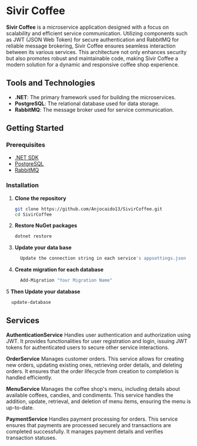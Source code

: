 # Sivir Coffee

**Sivir Coffee** is a microservice application designed with a focus on scalability and efficient service communication. Utilizing components such as JWT (JSON Web Token) for secure authentication and RabbitMQ for reliable message brokering, Sivir Coffee ensures seamless interaction between its various services. This architecture not only enhances security but also promotes robust and maintainable code, making Sivir Coffee a modern solution for a dynamic and responsive coffee shop experience.

## Tools and Technologies

- **.NET**: The primary framework used for building the microservices.
- **PostgreSQL**: The relational database used for data storage.
- **RabbitMQ**: The message broker used for service communication.

## Getting Started

### Prerequisites

- [.NET SDK](https://dotnet.microsoft.com/download)
- [PostgreSQL](https://www.postgresql.org/download/)
- [RabbitMQ](https://www.rabbitmq.com/download.html)

### Installation

1. **Clone the repository**

   ```bash
   git clone https://github.com/Anjocaido13/SivirCoffee.git
   cd SivirCoffee

2. **Restore NuGet packages**

    ```bash
    dotnet restore
    ```
3. **Update your data base**
   ```bash
     Update the connection string in each service's appsettings.json
   ```
4. **Create migration for each database**
   ```bash
     Add-Migration "Your Migration Name"
   ```
5 **Then Update your database**
  ```bash
    update-database
  ```
## Services

**AuthenticationService**
Handles user authentication and authorization using JWT. It provides functionalities for user registration and login, issuing JWT tokens for authenticated users to secure other service interactions.

**OrderService**
Manages customer orders. This service allows for creating new orders, updating existing ones, retrieving order details, and deleting orders. It ensures that the order lifecycle from creation to completion is handled efficiently.

**MenuService**
Manages the coffee shop's menu, including details about available coffees, candies, and condiments. This service handles the addition, update, retrieval, and deletion of menu items, ensuring the menu is up-to-date.

**PaymentService**
Handles payment processing for orders. This service ensures that payments are processed securely and transactions are completed successfully. It manages payment details and verifies transaction statuses.

